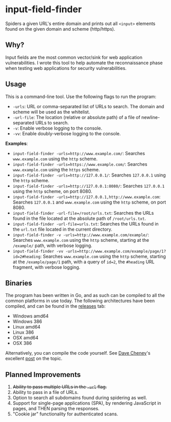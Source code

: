 # input-field-finder

Spiders a given URL's entire domain and prints out all `<input>` elements found on the given domain and scheme (http/https).

## Why?

Input fields are the most common vector/sink for web application vulnerabilities. I wrote this tool to help automate the reconnaissance phase when testing web applications for security vulnerabilities.

## Usage

This is a command-line tool. Use the following flags to run the program:

- `-urls`: URL or comma-separated list of URLs to search. The domain and scheme will be used as the whitelist.
- `-url-file`: The location (relative or absolute path) of a file of newline-separated URLs to search.
- `-v`: Enable verbose logging to the console.
- `-vv`: Enable doubly-verbose logging to the console.

**Examples**:

- `input-field-finder -urls=http://www.example.com/`: Searches `www.example.com` using the `http` scheme.
- `input-field-finder -urls=https://www.example.com/`: Searches `www.example.com` using the `https` scheme.
- `input-field-finder -urls=http://127.0.0.1/`: Searches `127.0.0.1` using the `http` scheme.
- `input-field-finder -urls=http://127.0.0.1:8080/`: Searches `127.0.0.1` using the `http` scheme, on port 8080.
- `input-field-finder -urls=http://127.0.0.1,http://www.example.com`: Searches `127.0.0.1` and `www.example.com` using the `http` scheme, on port 8080.
- `input-field-finder -url-file=/root/urls.txt`: Searches the URLs found in the file located at the absolute path of `/root/urls.txt`.
- `input-field-finder -url-file=urls.txt`: Searches the URLs found in the `url.txt` file located in the current directory.
- `input-field-finder -v -urls=http://www.example.com/example/`: Searches `www.example.com` using the `http` scheme, starting at the `/example/` path, with verbose logging.
- `input-field-finder -vv -urls=http://www.example.com/example/page/1?id=2#heading`: Searches `www.example.com` using the `http` scheme, starting at the `/example/page/1` path, with a query of `id=2`, the `#heading` URL fragment, with verbose logging.

## Binaries

The program has been written in Go, and as such can be compiled to all the common platforms in use today. The following architectures have been compiled, and can be found in the [releases](https://github.com/insp3ctre/input-field-finder/releases) tab:

- Windows amd64
- Windows 386
- Linux amd64
- Linux 386
- OSX amd64
- OSX 386

Alternatively, you can compile the code yourself. See [Dave Cheney](https://twitter.com/davecheney)'s excellent [post](http://dave.cheney.net/2015/08/22/cross-compilation-with-go-1-5 "Cross-compilation with Go 1.5") on the topic.

## Planned Improvements

1. ~~Ability to pass multiple URLs in the `-url` flag.~~
2. Ability to pass in a file of URLs.
3. Option to search all subdomains found during spidering as well.
4. Support for single-page applications (SPA), by rendering JavaScript in pages, and THEN parsing the responses.
5. "Cookie jar" functionality for authenticated scans.
